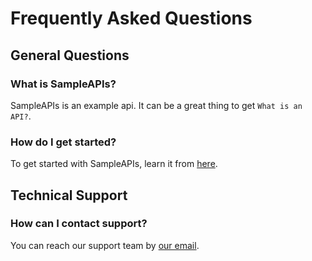 # Frequently Asked Questions

## General Questions

### What is SampleAPIs?

SampleAPIs is an example api. It can be a great thing to get `What is an API?`.

### How do I get started?

To get started with SampleAPIs, learn it from [here](/docs/intro).

## Technical Support

### How can I contact support?

You can reach our support team by [our email](mailto:someone@gmail.com).
